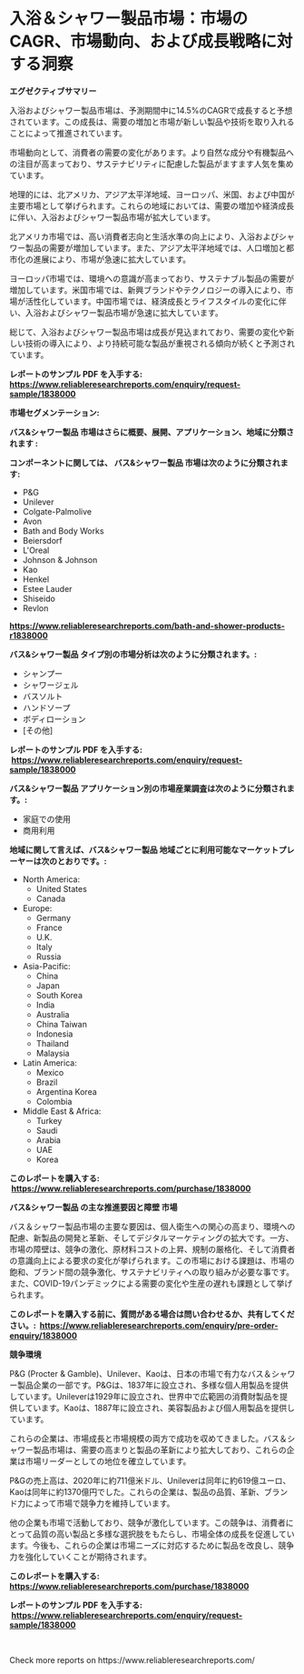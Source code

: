 <p><h1>入浴＆シャワー製品市場：市場のCAGR、市場動向、および成長戦略に対する洞察</h1></p><p><strong>エグゼクティブサマリー</strong></p>
<p><p>入浴およびシャワー製品市場は、予測期間中に14.5%のCAGRで成長すると予想されています。この成長は、需要の増加と市場が新しい製品や技術を取り入れることによって推進されています。</p><p>市場動向として、消費者の需要の変化があります。より自然な成分や有機製品への注目が高まっており、サステナビリティに配慮した製品がますます人気を集めています。</p><p>地理的には、北アメリカ、アジア太平洋地域、ヨーロッパ、米国、および中国が主要市場として挙げられます。これらの地域においては、需要の増加や経済成長に伴い、入浴およびシャワー製品市場が拡大しています。</p><p>北アメリカ市場では、高い消費者志向と生活水準の向上により、入浴およびシャワー製品の需要が増加しています。また、アジア太平洋地域では、人口増加と都市化の進展により、市場が急速に拡大しています。</p><p>ヨーロッパ市場では、環境への意識が高まっており、サステナブル製品の需要が増加しています。米国市場では、新興ブランドやテクノロジーの導入により、市場が活性化しています。中国市場では、経済成長とライフスタイルの変化に伴い、入浴およびシャワー製品市場が急速に拡大しています。</p><p>総じて、入浴およびシャワー製品市場は成長が見込まれており、需要の変化や新しい技術の導入により、より持続可能な製品が重視される傾向が続くと予測されています。</p></p>
<p><strong>レポートのサンプル PDF を入手する: <a href="https://www.reliableresearchreports.com/enquiry/request-sample/1838000">https://www.reliableresearchreports.com/enquiry/request-sample/1838000</a></strong></p>
<p><strong>市場セグメンテーション:</strong></p>
<p><strong> バス&シャワー製品 市場はさらに概要、展開、アプリケーション、地域に分類されます :</strong></p>
<p><strong>コンポーネントに関しては、 バス&シャワー製品 市場は次のように分類されます: &nbsp;</strong></p>
<p><ul><li>P&G</li><li>Unilever</li><li>Colgate-Palmolive</li><li>Avon</li><li>Bath and Body Works</li><li>Beiersdorf</li><li>L'Oreal</li><li>Johnson & Johnson</li><li>Kao</li><li>Henkel</li><li>Estee Lauder</li><li>Shiseido</li><li>Revlon</li></ul></p>
<p><strong><a href="https://www.reliableresearchreports.com/bath-and-shower-products-r1838000">https://www.reliableresearchreports.com/bath-and-shower-products-r1838000</a></strong></p>
<p><strong> バス&シャワー製品 タイプ別の市場分析は次のように分類されます。:</strong></p>
<p><ul><li>シャンプー</li><li>シャワージェル</li><li>バスソルト</li><li>ハンドソープ</li><li>ボディローション</li><li>[その他]</li></ul></p>
<p><strong>レポートのサンプル PDF を入手する: &nbsp;<a href="https://www.reliableresearchreports.com/enquiry/request-sample/1838000">https://www.reliableresearchreports.com/enquiry/request-sample/1838000</a></strong></p>
<p><strong> バス&シャワー製品 アプリケーション別の市場産業調査は次のように分類されます。:</strong></p>
<p><ul><li>家庭での使用</li><li>商用利用</li></ul></p>
<p><strong>地域に関して言えば、バス&シャワー製品 地域ごとに利用可能なマーケットプレーヤーは次のとおりです。:</strong></p>
<p><ul>
    <li>
        North America:
        <ul>
            <li>United States</li>
            <li>Canada</li>
        </ul>
    </li>
    <li>
        Europe:
        <ul>
            <li>Germany</li>
            <li>France</li>
            <li>U.K.</li>
            <li>Italy</li>
            <li>Russia</li>
        </ul>
    </li>
    <li>
        Asia-Pacific:
        <ul>
            <li>China</li>
            <li>Japan</li>
            <li>South Korea</li>
            <li>India</li>
            <li>Australia</li>
            <li>China Taiwan</li>
            <li>Indonesia</li>
            <li>Thailand</li>
            <li>Malaysia</li>
        </ul>
    </li>
    <li>
        Latin America:
        <ul>
            <li>Mexico</li>
            <li>Brazil</li>
            <li>Argentina Korea</li>
            <li>Colombia</li>
        </ul>
    </li>
    <li>
        Middle East & Africa:
        <ul>
            <li>Turkey</li>
            <li>Saudi</li>
            <li>Arabia</li>
            <li>UAE</li>
            <li>Korea</li>
        </ul>
    </li>
    </ul></p>
<p><strong>このレポートを購入する: &nbsp;<a href="https://www.reliableresearchreports.com/purchase/1838000">https://www.reliableresearchreports.com/purchase/1838000</a></strong></p>
<p><strong>バス&シャワー製品 の主な推進要因と障壁 市場</strong></p>
<p><p>バス＆シャワー製品市場の主要な要因は、個人衛生への関心の高まり、環境への配慮、新製品の開発と革新、そしてデジタルマーケティングの拡大です。一方、市場の障壁は、競争の激化、原材料コストの上昇、規制の厳格化、そして消費者の意識向上による要求の変化が挙げられます。この市場における課題は、市場の飽和、ブランド間の競争激化、サステナビリティへの取り組みが必要な事です。また、COVID-19パンデミックによる需要の変化や生産の遅れも課題として挙げられます。</p></p>
<p><strong>このレポートを購入する前に、質問がある場合は問い合わせるか、共有してください。:&nbsp; <a href="https://www.reliableresearchreports.com/enquiry/pre-order-enquiry/1838000">https://www.reliableresearchreports.com/enquiry/pre-order-enquiry/1838000</a></strong></p>
<p><strong>競争環境</strong></p>
<p><p>P&G (Procter & Gamble)、Unilever、Kaoは、日本の市場で有力なバス＆シャワー製品企業の一部です。P&Gは、1837年に設立され、多様な個人用製品を提供しています。Unileverは1929年に設立され、世界中で広範囲の消費財製品を提供しています。Kaoは、1887年に設立され、美容製品および個人用製品を提供しています。</p><p>これらの企業は、市場成長と市場規模の両方で成功を収めてきました。バス＆シャワー製品市場は、需要の高まりと製品の革新により拡大しており、これらの企業は市場リーダーとしての地位を確立しています。</p><p>P&Gの売上高は、2020年に約711億米ドル、Unileverは同年に約619億ユーロ、Kaoは同年に約1370億円でした。これらの企業は、製品の品質、革新、ブランド力によって市場で競争力を維持しています。</p><p>他の企業も市場で活動しており、競争が激化しています。この競争は、消費者にとって品質の高い製品と多様な選択肢をもたらし、市場全体の成長を促進しています。今後も、これらの企業は市場ニーズに対応するために製品を改良し、競争力を強化していくことが期待されます。</p></p>
<p><strong>このレポートを購入する: &nbsp; <a href="https://www.reliableresearchreports.com/purchase/1838000">https://www.reliableresearchreports.com/purchase/1838000</a></strong></p>
<p><strong>レポートのサンプル PDF を入手する: &nbsp;<a href="https://www.reliableresearchreports.com/enquiry/request-sample/1838000">https://www.reliableresearchreports.com/enquiry/request-sample/1838000</a></strong><strong></strong></p>
<p>&nbsp;</p>
<p>Check more reports on https://www.reliableresearchreports.com/</p>
